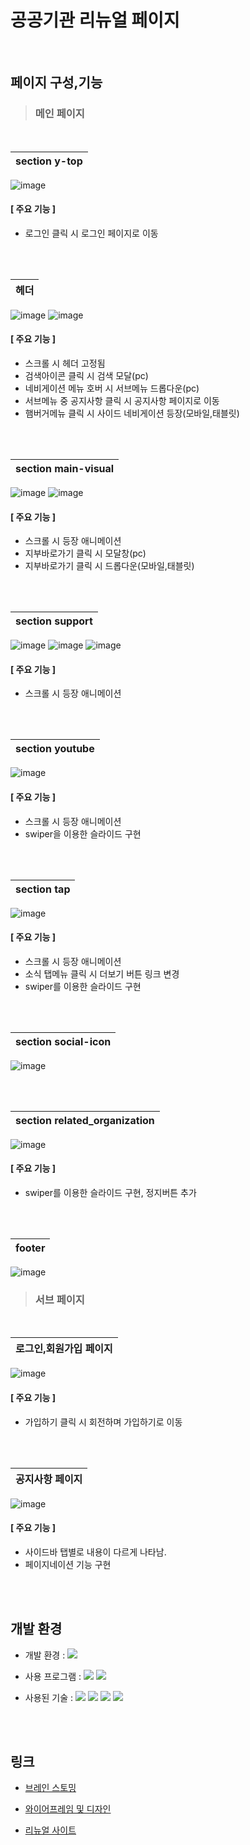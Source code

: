 # 공공기관 리뉴얼 페이지


<br>




##   페이지 구성,기능 



>###  메인 페이지

<br>

| section y-top                                                                                                    |
| :---------------------------------------------------------------------------------------------------------------------- |
![image](https://github.com/kkh12345/renewal_public_institution/blob/main/y-top.png)




####   [ 주요 기능 ]
 * 로그인 클릭 시 로그인 페이지로 이동

<br><br>

| 헤더                                                                                                    |
| :---------------------------------------------------------------------------------------------------------------------- |
![image](https://github.com/kkh12345/renewal_public_institution/blob/main/header.gif)
![image](https://github.com/kkh12345/renewal_public_institution/blob/main/header2.gif)




####   [ 주요 기능 ]
 * 스크롤 시 헤더 고정됨
 * 검색아이콘 클릭 시 검색 모달(pc)
 * 네비게이션 메뉴 호버 시 서브메뉴 드롭다운(pc)
 * 서브메뉴 중 공지사항 클릭 시 공지사항 페이지로 이동
 * 햄버거메뉴 클릭 시 사이드 네비게이션 등장(모바일,태블릿)
   
 
 
   

<br><br>

| section main-visual                                                                                                 |
| :---------------------------------------------------------------------------------------------------------------------- |
![image](https://github.com/kkh12345/renewal_public_institution/blob/main/mainvisual1.gif)
![image](https://github.com/kkh12345/renewal_public_institution/blob/main/mainvisual2.gif)




####   [ 주요 기능 ]
 * 스크롤 시 등장 애니메이션
 * 지부바로가기 클릭 시 모달창(pc)
 * 지부바로가기 클릭 시 드롭다운(모바일,태블릿)

 

<br><br>

| section support                                                                                                  |
| :---------------------------------------------------------------------------------------------------------------------- |
![image](https://github.com/kkh12345/renewal_public_institution/blob/main/support.png)
![image](https://github.com/kkh12345/renewal_public_institution/blob/main/recovery.png)
![image](https://github.com/kkh12345/renewal_public_institution/blob/main/day_of_eradication.png)



####   [ 주요 기능 ]
* 스크롤 시 등장 애니메이션





<br><br>


| section youtube                                                                                                |
| :---------------------------------------------------------------------------------------------------------------------- |
![image](https://github.com/kkh12345/renewal_public_institution/blob/main/youtube.png)



####   [ 주요 기능 ]
* 스크롤 시 등장 애니메이션
* swiper을 이용한 슬라이드 구현

<br><br>

| section tap                                                                                                |
| :---------------------------------------------------------------------------------------------------------------------- |

![image](https://github.com/kkh12345/renewal_public_institution/blob/main/tap.gif)




####   [ 주요 기능 ]
* 스크롤 시 등장 애니메이션
* 소식 탭메뉴 클릭 시 더보기 버튼 링크 변경
* swiper를 이용한 슬라이드 구현

<br><br>

| section social-icon                                                                                                |
| :---------------------------------------------------------------------------------------------------------------------- |
![image](https://github.com/kkh12345/renewal_public_institution/blob/main/social_icon.png)



<br><br>

| section related_organization                                                                                                |
| :---------------------------------------------------------------------------------------------------------------------- |
![image](https://github.com/kkh12345/renewal_public_institution/blob/main/related_organization.png)





####   [ 주요 기능 ]
* swiper를 이용한 슬라이드 구현, 정지버튼 추가

<br><br>


| footer                                                                                                |
| :---------------------------------------------------------------------------------------------------------------------- |
![image](https://github.com/kkh12345/renewal_public_institution/blob/main/footer.gif)







>###  서브 페이지

<br>

| 로그인,회원가입 페이지                                                                                                   |
| :---------------------------------------------------------------------------------------------------------------------- |
![image](https://github.com/kkh12345/renewal_public_institution/blob/main/login.gif)




####   [ 주요 기능 ]
 * 가입하기 클릭 시 회전하며 가입하기로 이동

<br><br>

| 공지사항 페이지                                                                                                   |
| :---------------------------------------------------------------------------------------------------------------------- |
![image](https://github.com/kkh12345/renewal_public_institution/blob/main/notice.gif)


####   [ 주요 기능 ]
* 사이드바 탭별로 내용이 다르게 나타남.
* 페이지네이션 기능 구현

<br><br>




  ##  개발 환경

- 개발 환경 : <img src="https://img.shields.io/badge/windows11-0078D6?style=flat-square&logo=windows10&logoColor=white"/>
- 사용 프로그램 : <img src="https://img.shields.io/badge/Vs code-007ACC?style=flat-square&logo=visualstudiocode&logoColor=white"/>  <img src="https://img.shields.io/badge/figma-F24E1E?style=flat-square&logo=figma&logoColor=white"/>
- 사용된 기술 :
  <img src="https://img.shields.io/badge/html5-E34F26?style=flat-square&logo=html5&logoColor=white"> <img src="https://img.shields.io/badge/css3-1572B6?style=flat-square&logo=css3&logoColor=white">  <img src="https://img.shields.io/badge/JavaScript-F7DF1E?style=flat-square&logo=JavaScript&logoColor=white"> <img src="https://img.shields.io/badge/Swiper-6332F6?style=flat-square&logo=Swiper&logoColor=white">

  <br><br>

  
##  링크

- [브레인 스토밍](https://www.figma.com/board/HfEIJ8ZwAIjfAPquIuQCYs/%EB%B8%8C%EB%A0%88%EC%9D%B8%EC%8A%A4%ED%86%A0%EB%B0%8D?node-id=0-1&t=a3VHcsOeV53K9wOe-1)

- [와이어프레임 및 디자인](https://www.figma.com/design/hdNRO68NL1OkXZpjMEJuaS/%EA%B3%B5%EA%B3%B5%EA%B8%B0%EA%B4%80-%EB%A6%AC%EB%89%B4%EC%96%BC_%EA%B3%A0%EA%B2%BD%ED%98%84?node-id=397-942&t=Z5iryaLAIwBviG68-1)

- [리뉴얼 사이트](https://kkh12345.github.io/kkh1/)
